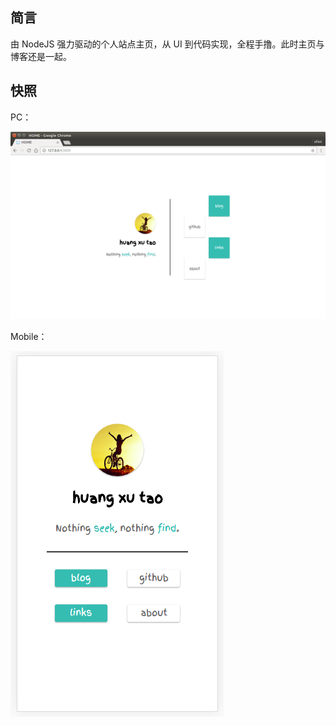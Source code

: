 ## 简言

由 NodeJS 强力驱动的个人站点主页，从 UI 到代码实现，全程手撸。此时主页与博客还是一起。

## 快照

PC：

![pc](./source/images/snapshot-pc.png)

Mobile：

![mobile](./source/images/snapshot-mobile.png)
